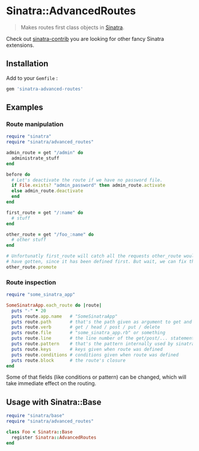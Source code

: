 # Sinatra::AdvancedRoutes

> Makes routes first class objects in [Sinatra](http://sinatrarb.com).

Check out [sinatra-contrib](https://github.com/sinatra/sinatra-contrib) you are looking for other fancy Sinatra extensions.

## Installation

Add to your `Gemfile` :

```ruby
gem 'sinatra-advanced-routes'
```

## Examples

### Route manipulation

```ruby
require "sinatra"
require "sinatra/advanced_routes"

admin_route = get "/admin" do
  administrate_stuff
end

before do
  # Let's deactivate the route if we have no password file.
  if File.exists? "admin_password" then admin_route.activate
  else admin_route.deactivate 
  end
end

first_route = get "/:name" do
  # stuff
end

other_route = get "/foo_:name" do
  # other stuff
end

# Unfortunatly first_route will catch all the requests other_route would
# have gotten, since it has been defined first. But wait, we can fix this!
other_route.promote
```

### Route inspection

```ruby
require "some_sinatra_app"

SomeSinatraApp.each_route do |route|
  puts "-" * 20
  puts route.app.name   # "SomeSinatraApp"
  puts route.path       # that's the path given as argument to get and akin
  puts route.verb       # get / head / post / put / delete
  puts route.file       # "some_sinatra_app.rb" or something
  puts route.line       # the line number of the get/post/... statement
  puts route.pattern    # that's the pattern internally used by sinatra
  puts route.keys       # keys given when route was defined
  puts route.conditions # conditions given when route was defined
  puts route.block      # the route's closure
end
```

Some of that fields (like conditions or pattern) can be changed, which will take immediate effect on the routing.

## Usage with Sinatra::Base

```ruby
require "sinatra/base"
require "sinatra/advanced_routes"

class Foo < Sinatra::Base
  register Sinatra::AdvancedRoutes
end
```
